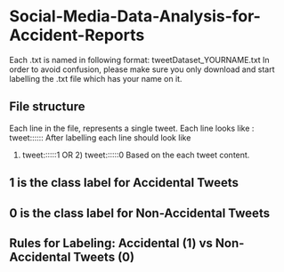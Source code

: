 # Social-Media-Data-Analysis-for-Accident-Reports
Each .txt is named in following format: tweetDataset_YOURNAME.txt
In order to avoid confusion, please make sure you only download and start labelling the .txt file which has your name on it.

## File structure
Each line in the file, represents a single tweet.
Each line looks like :   tweet::::::
After labelling each line should look like 
1) tweet::::::1 OR 2) tweet::::::0 
Based on the each tweet content.
## 1 is the class label for Accidental Tweets
## 0 is the class label for Non-Accidental Tweets 

## Rules for Labeling: Accidental (1) vs Non-Accidental Tweets (0)


